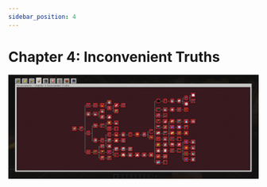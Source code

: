```yaml
---
sidebar_position: 4
---
```


# Chapter 4: Inconvenient Truths

![Chapter 4 Advancement Page](./img/chapter_4.png)
